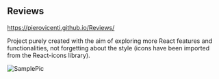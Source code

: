 ## Reviews

https://pierovicenti.github.io/Reviews/

Project purely created with the aim of exploring more React features and functionalities, not forgetting about the style (icons have been imported from the React-icons library).


![SamplePic](https://user-images.githubusercontent.com/91989821/148703307-48fffcf2-803b-421f-a35a-a7e11f7fbc18.png)

